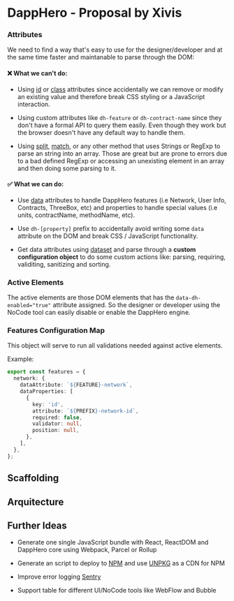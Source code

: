 # DappHero - Proposal by Xivis

### Attributes

We need to find a way that's easy to use for the designer/developer and at the same time faster and maintanable to parse through the DOM:

#### ❌ What we can't do:

- Using [id](https://developer.mozilla.org/en-US/docs/Web/HTML/Global_attributes/id) or [class](https://developer.mozilla.org/en-US/docs/Web/HTML/Global_attributes/class) attributes since accidentally we can remove or modify an existing value and therefore break CSS styling or a JavaScript interaction.

* Using custom attributes like `dh-feature` or `dh-contract-name` since they don't have a formal API to query them easily. Even though they work but the browser doesn't have any default way to handle them.

- Using [split](https://developer.mozilla.org/en-US/docs/Web/JavaScript/Reference/Global_Objects/String/split), [match](https://developer.mozilla.org/en-US/docs/Web/JavaScript/Reference/Global_Objects/String/match), or any other method that uses Strings or RegExp to parse an string into an array. Those are great but are prone to errors due to a bad defined RegExp or accessing an unexisting element in an array and then doing some parsing to it.

#### ✅ What we can do:

- Use [data](https://developer.mozilla.org/en-US/docs/Learn/HTML/Howto/Use_data_attributes) attributes to handle DappHero features (i.e Network, User Info, Contracts, ThreeBox, etc) and properties to handle special values (i.e units, contractName, methodName, etc).

* Use `dh-[property]` prefix to accidentally avoid writing some `data` attribute on the DOM and break CSS / JavaScript functionality.

- Get data attributes using [dataset](https://caniuse.com/#feat=dataset) and parse through a **custom configuration object** to do some custom actions like: parsing, requiring, validiting, sanitizing and sorting.

### Active Elements

The active elements are those DOM elements that has the `data-dh-enabled="true"` attribute assigned.
So the designer or developer using the NoCode tool can easily disable or enable the DappHero engine.

### Features Configuration Map

This object will serve to run all validations needed against active elements.

Example:

```typescript
export const features = {
  network: {
    dataAttribute: `${FEATURE}-network`,
    dataProperties: [
      {
        key: 'id',
        attribute: `${PREFIX}-network-id`,
        required: false,
        validator: null,
        position: null,
      },
    ],
  },
};
```

## Scaffolding

## Arquitecture

## Further Ideas

- Generate one single JavaScript bundle with React, ReactDOM and DappHero core using Webpack, Parcel or Rollup

* Generate an script to deploy to [NPM](https://www.npmjs.com) and use [UNPKG](https://unpkg.com) as a CDN for NPM

- Improve error logging [Sentry](https://sentry.io)

* Support table for different UI/NoCode tools like WebFlow and Bubble
